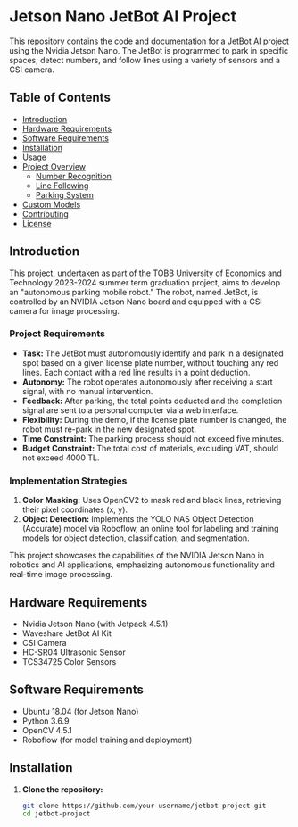 # Jetson Nano JetBot AI Project

This repository contains the code and documentation for a JetBot AI project using the Nvidia Jetson Nano. The JetBot is programmed to park in specific spaces, detect numbers, and follow lines using a variety of sensors and a CSI camera.

## Table of Contents

- [Introduction](#introduction)
- [Hardware Requirements](#hardware-requirements)
- [Software Requirements](#software-requirements)
- [Installation](#installation)
- [Usage](#usage)
- [Project Overview](#project-overview)
  - [Number Recognition](#number-recognition)
  - [Line Following](#line-following)
  - [Parking System](#parking-system)
- [Custom Models](#custom-models)
- [Contributing](#contributing)
- [License](#license)

## Introduction

This project, undertaken as part of the TOBB University of Economics and Technology 2023-2024 summer term graduation project, aims to develop an "autonomous parking mobile robot." The robot, named JetBot, is controlled by an NVIDIA Jetson Nano board and equipped with a CSI camera for image processing.

### Project Requirements

- **Task:** The JetBot must autonomously identify and park in a designated spot based on a given license plate number, without touching any red lines. Each contact with a red line results in a point deduction.
- **Autonomy:** The robot operates autonomously after receiving a start signal, with no manual intervention.
- **Feedback:** After parking, the total points deducted and the completion signal are sent to a personal computer via a web interface.
- **Flexibility:** During the demo, if the license plate number is changed, the robot must re-park in the new designated spot.
- **Time Constraint:** The parking process should not exceed five minutes.
- **Budget Constraint:** The total cost of materials, excluding VAT, should not exceed 4000 TL.

### Implementation Strategies

1. **Color Masking:** Uses OpenCV2 to mask red and black lines, retrieving their pixel coordinates (x, y).
2. **Object Detection:** Implements the YOLO NAS Object Detection (Accurate) model via Roboflow, an online tool for labeling and training models for object detection, classification, and segmentation.

This project showcases the capabilities of the NVIDIA Jetson Nano in robotics and AI applications, emphasizing autonomous functionality and real-time image processing.


## Hardware Requirements

- Nvidia Jetson Nano (with Jetpack 4.5.1)
- Waveshare JetBot AI Kit
- CSI Camera
- HC-SR04 Ultrasonic Sensor
- TCS34725 Color Sensors

## Software Requirements

- Ubuntu 18.04 (for Jetson Nano)
- Python 3.6.9
- OpenCV 4.5.1
- Roboflow (for model training and deployment)

## Installation

1. **Clone the repository:**

   ```bash
   git clone https://github.com/your-username/jetbot-project.git
   cd jetbot-project
